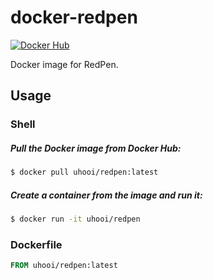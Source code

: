 # docker-redpen

[![Docker Hub](http://dockeri.co/image/uhooi/redpen)](https://hub.docker.com/r/uhooi/redpen)

Docker image for RedPen.

## Usage

### Shell

##### Pull the Docker image from Docker Hub:

```bash
$ docker pull uhooi/redpen:latest
```

##### Create a container from the image and run it:

```bash
$ docker run -it uhooi/redpen
```

### Dockerfile

```dockerfile
FROM uhooi/redpen:latest
```
